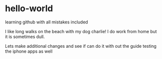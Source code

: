 # hello-world

learning github with all mistakes included 

I like long walks on the beach with my dog charlie! 
I do work from home but it is sometimes dull.


Lets make additional changes and see if can do it with out the guide
testing the iphone apps as well
